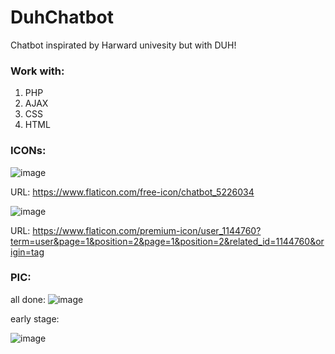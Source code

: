 # DuhChatbot
Chatbot inspirated by Harward univesity but with DUH!

### Work with:
1. PHP
2. AJAX
3. CSS
4. HTML

### ICONs:
![image](https://user-images.githubusercontent.com/42646031/182899501-add5f486-f262-4560-9716-d88d136e09d9.png)

URL: https://www.flaticon.com/free-icon/chatbot_5226034

![image](https://user-images.githubusercontent.com/42646031/182899592-974b97a8-8595-4f91-a762-8937928c21f4.png)

URL: https://www.flaticon.com/premium-icon/user_1144760?term=user&page=1&position=2&page=1&position=2&related_id=1144760&origin=tag



### PIC:

all done:
![image](https://user-images.githubusercontent.com/42646031/186450861-aa74f913-2526-4bb2-bc9f-e21d9b7cbb07.png)


early stage:

![image](https://user-images.githubusercontent.com/42646031/182899004-262e7546-8282-4a14-91ba-35595b4197b5.png)
